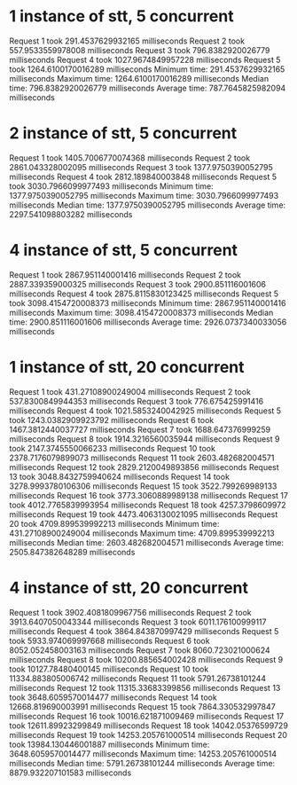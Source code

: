 # 1 instance of stt, 5 concurrent

Request 1 took 291.4537629932165 milliseconds
Request 2 took 557.9533559978008 milliseconds
Request 3 took 796.8382920026779 milliseconds
Request 4 took 1027.9674849957228 milliseconds
Request 5 took 1264.6100170016289 milliseconds
Minimum time: 291.4537629932165 milliseconds
Maximum time: 1264.6100170016289 milliseconds
Median time: 796.8382920026779 milliseconds
Average time: 787.7645825982094 milliseconds

# 2 instance of stt, 5 concurrent


Request 1 took 1405.7006770074368 milliseconds
Request 2 took 2861.043328002095 milliseconds
Request 3 took 1377.9750390052795 milliseconds
Request 4 took 2812.189840003848 milliseconds
Request 5 took 3030.7966099977493 milliseconds
Minimum time: 1377.9750390052795 milliseconds
Maximum time: 3030.7966099977493 milliseconds
Median time: 1377.9750390052795 milliseconds
Average time: 2297.541098803282 milliseconds

# 4 instance of stt, 5 concurrent

Request 1 took 2867.951140001416 milliseconds
Request 2 took 2887.339359000325 milliseconds
Request 3 took 2900.851116001606 milliseconds
Request 4 took 2875.8115830123425 milliseconds
Request 5 took 3098.4154720008373 milliseconds
Minimum time: 2867.951140001416 milliseconds
Maximum time: 3098.4154720008373 milliseconds
Median time: 2900.851116001606 milliseconds
Average time: 2926.0737340033056 milliseconds


# 1 instance of stt, 20 concurrent
Request 1 took 431.27108900249004 milliseconds
Request 2 took 537.8300849944353 milliseconds
Request 3 took 776.675425991416 milliseconds
Request 4 took 1021.5853240042925 milliseconds
Request 5 took 1243.0382909923792 milliseconds
Request 6 took 1467.3812440037727 milliseconds
Request 7 took 1688.647376999259 milliseconds
Request 8 took 1914.3216560035944 milliseconds
Request 9 took 2147.3745550066233 milliseconds
Request 10 took 2378.7176079899073 milliseconds
Request 11 took 2603.482682004571 milliseconds
Request 12 took 2829.2120049893856 milliseconds
Request 13 took 3048.8432759940624 milliseconds
Request 14 took 3278.9993780106306 milliseconds
Request 15 took 3522.799269989133 milliseconds
Request 16 took 3773.3060889989138 milliseconds
Request 17 took 4012.7765839993954 milliseconds
Request 18 took 4257.3798609972 milliseconds
Request 19 took 4473.4063130021095 milliseconds
Request 20 took 4709.899539992213 milliseconds
Minimum time: 431.27108900249004 milliseconds
Maximum time: 4709.899539992213 milliseconds
Median time: 2603.482682004571 milliseconds
Average time: 2505.847382648289 milliseconds

# 4 instance of stt, 20 concurrent
Request 1 took 3902.4081809967756 milliseconds
Request 2 took 3913.6407050043344 milliseconds
Request 3 took 6011.176100999117 milliseconds
Request 4 took 3864.843870997429 milliseconds
Request 5 took 5933.974069997668 milliseconds
Request 6 took 8052.052458003163 milliseconds
Request 7 took 8060.723021000624 milliseconds
Request 8 took 10200.885654002428 milliseconds
Request 9 took 10127.78480400145 milliseconds
Request 10 took 11334.883805006742 milliseconds
Request 11 took 5791.26738101244 milliseconds
Request 12 took 11315.33683399856 milliseconds
Request 13 took 3648.6059570014477 milliseconds
Request 14 took 12668.819690003991 milliseconds
Request 15 took 7864.330532997847 milliseconds
Request 16 took 10016.621871009469 milliseconds
Request 17 took 12611.89923299849 milliseconds
Request 18 took 14042.05376599729 milliseconds
Request 19 took 14253.205761000514 milliseconds
Request 20 took 13984.130446001887 milliseconds
Minimum time: 3648.6059570014477 milliseconds
Maximum time: 14253.205761000514 milliseconds
Median time: 5791.26738101244 milliseconds
Average time: 8879.932207101583 milliseconds